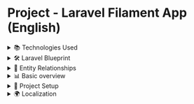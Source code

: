 # Project - Laravel Filament App (English)

<details>
<summary>📚 Technologies Used</summary>

* PHP 8.4
* Laravel 12
* Filament 3.3
* [filament/spatie-laravel-media-library-plugin 3.3](https://filamentphp.com/plugins/filament-spatie-settings)
* [laravel-shift/blueprint 2.12](https://blueprint.laravelshift.com/)

</details>

<details>
<summary>🛠 Laravel Blueprint</summary>

Laravel Blueprint is used to **generate migrations and models** from the `draft.yaml` file in the root directory.

### Usage

1. **Erase generated files**

```bash
php artisan blueprint:erase
```

Deletes all migrations, model classes, and factories.

2. **Edit `draft.yaml`** as needed

3. **Re-generate files**

```bash
php artisan blueprint:build
```

> Before running new migrations, rollback previous migrations first. Blueprint does not handle it automatically.

</details>

<details>
<summary>🔗 Entity Relationships</summary>

* **Product ↔ Category:** many-to-many
* Both entities use `softDeletes`
* Deleting an entity also deletes its pivot associations

</details>

<details>
<summary>📊 Basic overview</summary>

* Actions: **Create**, **Edit**, **Delete (softDelete)**, **Restore**, **Hard Delete**
* Click on row to view entity detail page

### Validation

* `name` and `slug` must be unique (among non-softDeleted entities)
* `name` max 50 characters
* For the product entity SKU field must be unique also, non-softDelete rule applies here also.
* All fields except `description` are required
* `active` default `false`
* SoftDeleted entity cannot be restored if one not-deleted entity exists with same `name` and `slug`

### Images

* Package used: Spatie
* Each entity can have **only one image**

</details>

<details>
<summary>🚀 Project Setup</summary>

After cloning the repository, run:

```bash
composer install
php artisan key:generate
php artisan migrate
php artisan storage:link
php artisan make:filament-user - generates a filament user
```

</details>

<details>
<summary>🌍 Localization</summary>

This project uses slovak localisation.
Set `.env` file as follows:

```
APP_LOCALE=sk
APP_FALLBACK_LOCALE=sk
APP_FAKER_LOCALE=sk_SK
```

</details>
